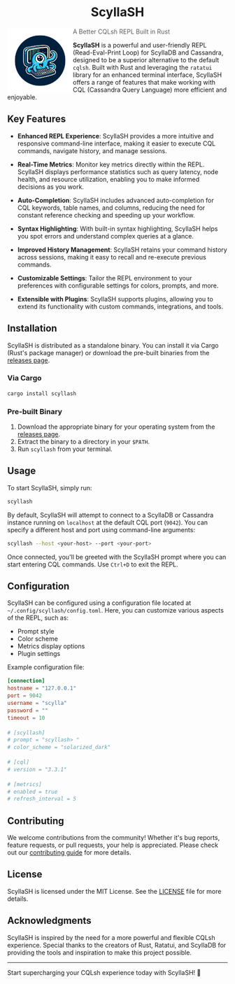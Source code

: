 <h1 align="center"> ScyllaSH </h1>

<img src="./.github/assets/logo.png" width=150 align="left" />

> A Better CQLsh REPL Built in Rust

**ScyllaSH** is a powerful and user-friendly REPL (Read-Eval-Print Loop) for ScyllaDB and Cassandra, designed to be a
superior alternative to the default `cqlsh`. Built with Rust and leveraging the `ratatui` library for an enhanced
terminal interface, ScyllaSH offers a range of features that make working with CQL (Cassandra Query Language) more
efficient and enjoyable.

## Key Features

- **Enhanced REPL Experience**: ScyllaSH provides a more intuitive and responsive command-line interface, making it
  easier to execute CQL commands, navigate history, and manage sessions.

- **Real-Time Metrics**: Monitor key metrics directly within the REPL. ScyllaSH displays performance statistics such as
  query latency, node health, and resource utilization, enabling you to make informed decisions as you work.

- **Auto-Completion**: ScyllaSH includes advanced auto-completion for CQL keywords, table names, and columns, reducing
  the need for constant reference checking and speeding up your workflow.

- **Syntax Highlighting**: With built-in syntax highlighting, ScyllaSH helps you spot errors and understand complex
  queries at a glance.

- **Improved History Management**: ScyllaSH retains your command history across sessions, making it easy to recall and
  re-execute previous commands.

- **Customizable Settings**: Tailor the REPL environment to your preferences with configurable settings for colors,
  prompts, and more.

- **Extensible with Plugins**: ScyllaSH supports plugins, allowing you to extend its functionality with custom commands,
  integrations, and tools.

## Installation

ScyllaSH is distributed as a standalone binary. You can install it via Cargo (Rust's package manager) or download the
pre-built binaries from the [releases page](https://github.com/your-repo/ScyllaSH/releases).

### Via Cargo

```bash
cargo install scyllash
```

### Pre-built Binary

1. Download the appropriate binary for your operating system from
   the [releases page](https://github.com/your-repo/ScyllaSH/releases).
2. Extract the binary to a directory in your `$PATH`.
3. Run `scyllash` from your terminal.

## Usage

To start ScyllaSH, simply run:

```bash
scyllash
```

By default, ScyllaSH will attempt to connect to a ScyllaDB or Cassandra instance running on `localhost` at the default
CQL port (`9042`). You can specify a different host and port using command-line arguments:

```bash
scyllash --host <your-host> --port <your-port>
```

Once connected, you'll be greeted with the ScyllaSH prompt where you can start entering CQL commands. Use `Ctrl+D` to
exit the REPL.

## Configuration

ScyllaSH can be configured using a configuration file located at `~/.config/scyllash/config.toml`. Here, you can
customize various aspects of the REPL, such as:

- Prompt style
- Color scheme
- Metrics display options
- Plugin settings

Example configuration file:

```toml
[connection]
hostname = "127.0.0.1"
port = 9042
username = "scylla"
password = ""
timeout = 10

# [scyllash]
# prompt = "scyllash> "
# color_scheme = "solarized_dark"

# [cql]
# version = "3.3.1"

# [metrics]
# enabled = true
# refresh_interval = 5
```

## Contributing

We welcome contributions from the community! Whether it's bug reports, feature requests, or pull requests, your help is
appreciated. Please check out our [contributing guide](CONTRIBUTING.md) for more details.

## License

ScyllaSH is licensed under the MIT License. See the [LICENSE](LICENSE) file for more details.

## Acknowledgments

ScyllaSH is inspired by the need for a more powerful and flexible CQLsh experience. Special thanks to the creators of
Rust, Ratatui, and ScyllaDB for providing the tools and inspiration to make this project possible.

---

Start supercharging your CQLsh experience today with ScyllaSH! 🚀
